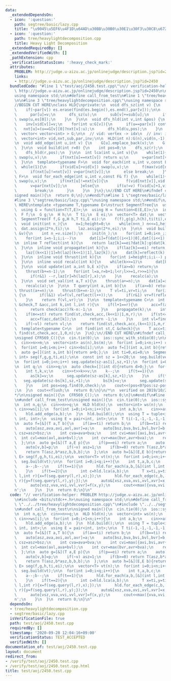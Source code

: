 ```yaml
---
data:
  _extendedDependsOn:
  - icon: ':question:'
    path: segtree/basic/lazy.cpp
    title: "\u9045\u5EF6\u4F1D\u64AD\u30BB\u30B0\u30E1\u30F3\u30C8\u6728"
  - icon: ':question:'
    path: tree/heavylightdecomposition.cpp
    title: Heavy Light Decomposition
  _extendedRequiredBy: []
  _extendedVerifiedWith: []
  _pathExtension: cpp
  _verificationStatusIcon: ':heavy_check_mark:'
  attributes:
    PROBLEM: http://judge.u-aizu.ac.jp/onlinejudge/description.jsp?id=2450
    links:
    - http://judge.u-aizu.ac.jp/onlinejudge/description.jsp?id=2450
  bundledCode: "#line 1 \"test/aoj/2450.test.cpp\"\n// verification-helper: PROBLEM\
    \ http://judge.u-aizu.ac.jp/onlinejudge/description.jsp?id=2450\n\n#include <bits/stdc++.h>\n\
    using namespace std;\n\n#define call_from_test\n#line 1 \"tree/heavylightdecomposition.cpp\"\
    \n\n#line 3 \"tree/heavylightdecomposition.cpp\"\nusing namespace std;\n#endif\n\
    //BEGIN CUT HERE\nclass HLD{\nprivate:\n  void dfs_sz(int v) {\n    auto &es=G[v];\n\
    \    if(~par[v]) es.erase(find(es.begin(),es.end(),par[v]));\n\n    for(int &u:es){\n\
    \      par[u]=v;\n      dfs_sz(u);\n      sub[v]+=sub[u];\n      if(sub[u]>sub[es[0]])\
    \ swap(u,es[0]);\n    }\n  }\n\n  void dfs_hld(int v,int &pos) {\n    vid[v]=pos++;\n\
    \    inv[vid[v]]=v;\n    for(int u:G[v]){\n      if(u==par[v]) continue;\n   \
    \   nxt[u]=(u==G[v][0]?nxt[v]:u);\n      dfs_hld(u,pos);\n    }\n  }\n\npublic:\n\
    \  vector< vector<int> > G;\n\n  // vid: vertex -> idx\n  // inv: idx -> vertex\n\
    \  vector<int> vid,nxt,sub,par,inv;\n\n  HLD(int n):G(n),vid(n,-1),nxt(n),sub(n,1),par(n,-1),inv(n){}\n\
    \n  void add_edge(int u,int v) {\n    G[u].emplace_back(v);\n    G[v].emplace_back(u);\n\
    \  }\n\n  void build(int r=0) {\n    int pos=0;\n    dfs_sz(r);\n    nxt[r]=r;\n\
    \    dfs_hld(r,pos);\n  }\n\n  int lca(int u,int v){\n    while(1){\n      if(vid[u]>vid[v])\
    \ swap(u,v);\n      if(nxt[u]==nxt[v]) return u;\n      v=par[nxt[v]];\n    }\n\
    \  }\n\n  template<typename F>\n  void for_each(int u,int v,const F& f) {\n  \
    \  while(1){\n      if(vid[u]>vid[v]) swap(u,v);\n      f(max(vid[nxt[v]],vid[u]),vid[v]+1);\n\
    \      if(nxt[u]!=nxt[v]) v=par[nxt[v]];\n      else break;\n    }\n  }\n\n  template<typename\
    \ F>\n  void for_each_edge(int u,int v,const F& f) {\n    while(1){\n      if(vid[u]>vid[v])\
    \ swap(u,v);\n      if(nxt[u]!=nxt[v]){\n        f(vid[nxt[v]],vid[v]+1);\n  \
    \      v=par[nxt[v]];\n      }else{\n        if(u!=v) f(vid[u]+1,vid[v]+1);\n\
    \        break;\n      }\n    }\n  }\n};\n//END CUT HERE\n#ifndef call_from_test\n\
    signed main(){\n  return 0;\n};\n#endif\n#line 1 \"segtree/basic/lazy.cpp\"\n\n\
    #line 3 \"segtree/basic/lazy.cpp\"\nusing namespace std;\n#endif\n//BEGIN CUT\
    \ HERE\ntemplate <typename T,typename E>\nstruct SegmentTree{\n  using F = function<T(T,T)>;\n\
    \  using G = function<T(T,E)>;\n  using H = function<E(E,E)>;\n  int n,height;\n\
    \  F f;\n  G g;\n  H h;\n  T ti;\n  E ei;\n  vector<T> dat;\n  vector<E> laz;\n\
    \  SegmentTree(F f,G g,H h,T ti,E ei):\n    f(f),g(g),h(h),ti(ti),ei(ei){}\n\n\
    \  void init(int n_){\n    n=1;height=0;\n    while(n<n_) n<<=1,height++;\n  \
    \  dat.assign(2*n,ti);\n    laz.assign(2*n,ei);\n  }\n\n  void build(const vector<T>\
    \ &v){\n    int n_=v.size();\n    init(n_);\n    for(int i=0;i<n_;i++) dat[n+i]=v[i];\n\
    \    for(int i=n-1;i;i--)\n      dat[i]=f(dat[(i<<1)|0],dat[(i<<1)|1]);\n  }\n\
    \n  inline T reflect(int k){\n    return laz[k]==ei?dat[k]:g(dat[k],laz[k]);\n\
    \  }\n\n  inline void propagate(int k){\n    if(laz[k]==ei) return;\n    laz[(k<<1)|0]=h(laz[(k<<1)|0],laz[k]);\n\
    \    laz[(k<<1)|1]=h(laz[(k<<1)|1],laz[k]);\n    dat[k]=reflect(k);\n    laz[k]=ei;\n\
    \  }\n\n  inline void thrust(int k){\n    for(int i=height;i;i--) propagate(k>>i);\n\
    \  }\n\n  inline void recalc(int k){\n    while(k>>=1)\n      dat[k]=f(reflect((k<<1)|0),reflect((k<<1)|1));\n\
    \  }\n\n  void update(int a,int b,E x){\n    if(a>=b) return;\n    thrust(a+=n);\n\
    \    thrust(b+=n-1);\n    for(int l=a,r=b+1;l<r;l>>=1,r>>=1){\n      if(l&1) laz[l]=h(laz[l],x),l++;\n\
    \      if(r&1) --r,laz[r]=h(laz[r],x);\n    }\n    recalc(a);\n    recalc(b);\n\
    \  }\n\n  void set_val(int a,T x){\n    thrust(a+=n);\n    dat[a]=x;laz[a]=ei;\n\
    \    recalc(a);\n  }\n\n  T query(int a,int b){\n    if(a>=b) return ti;\n   \
    \ thrust(a+=n);\n    thrust(b+=n-1);\n    T vl=ti,vr=ti;\n    for(int l=a,r=b+1;l<r;l>>=1,r>>=1)\
    \ {\n      if(l&1) vl=f(vl,reflect(l++));\n      if(r&1) vr=f(reflect(--r),vr);\n\
    \    }\n    return f(vl,vr);\n  }\n\n  template<typename C>\n  int find(int st,C\
    \ &check,T &acc,int k,int l,int r){\n    if(l+1==r){\n      acc=f(acc,reflect(k));\n\
    \      return check(acc)?k-n:-1;\n    }\n    propagate(k);\n    int m=(l+r)>>1;\n\
    \    if(m<=st) return find(st,check,acc,(k<<1)|1,m,r);\n    if(st<=l&&!check(f(acc,dat[k]))){\n\
    \      acc=f(acc,dat[k]);\n      return -1;\n    }\n    int vl=find(st,check,acc,(k<<1)|0,l,m);\n\
    \    if(~vl) return vl;\n    return find(st,check,acc,(k<<1)|1,m,r);\n  }\n\n\
    \  template<typename C>\n  int find(int st,C &check){\n    T acc=ti;\n    return\
    \ find(st,check,acc,1,0,n);\n  }\n};\n//END CUT HERE\n#ifndef call_from_test\n\
    \nsigned CFR569_C(){\n  cin.tie(0);\n  ios::sync_with_stdio(0);\n\n  int n,m;\n\
    \  cin>>n>>m;\n  vector<int> as(n),bs(m);\n  for(int i=0;i<n;i++) cin>>as[i];\n\
    \  for(int i=0;i<m;i++) cin>>bs[i];\n\n  auto f=[](int a,int b){return max(a,b);};\n\
    \  auto g=[](int a,int b){return a+b;};\n  int ti=0,ei=0;\n  SegmentTree<int,\
    \ int> seg(f,g,g,ti,ei);\n\n  const int sz = 1<<20;\n  seg.build(vector<int>(sz,0));\n\
    \n  for(int i=0;i<n;i++) seg.update(sz-as[i],sz,+1);\n  for(int i=0;i<m;i++) seg.update(sz-bs[i],sz,-1);\n\
    \n  int q;\n  cin>>q;\n  auto check=[](int d){return d>0;};\n  for(int i=0;i<q;i++){\n\
    \    int t,k,v;\n    cin>>t>>k>>v;\n    k--;\n    if(t==1){\n      seg.update(sz-as[k],sz,-1);\n\
    \      as[k]=v;\n      seg.update(sz-as[k],sz,+1);\n    }\n    if(t==2){\n   \
    \   seg.update(sz-bs[k],sz,+1);\n      bs[k]=v;\n      seg.update(sz-bs[k],sz,-1);\n\
    \    }\n    int pos=seg.find(0,check);\n    cout<<(pos<0?pos:sz-pos)<<\"\\n\"\
    ;\n  }\n  cout<<flush;\n  return 0;\n}\n/*\n  verified on 2019/10/28\n  https://codeforces.com/contest/1179/problem/C\n\
    */\n\nsigned main(){\n  CFR569_C();\n  return 0;\n}\n#endif\n#line 9 \"test/aoj/2450.test.cpp\"\
    \n#undef call_from_test\n\nsigned main(){\n  cin.tie(0);\n  ios::sync_with_stdio(0);\n\
    \n  int n,q;\n  cin>>n>>q;\n  HLD hld(n);\n  vector<int> ws(n);\n  for(int i=0;i<n;i++)\
    \ cin>>ws[i];\n  for(int i=0;i+1<n;i++){\n    int a,b;\n    cin>>a>>b;\n    a--;b--;\n\
    \    hld.add_edge(a,b);\n  }\n  hld.build();\n\n  using T = tuple<int, int, int,\
    \ int, int>;\n  using E = pair<int, int>;\n\n  T ti(-1,-1,-1,-1,-1);\n  E ei(-1,-(1e4+10));\n\
    \n  auto f=[&](T a,T b){\n    if(a==ti) return b;\n    if(b==ti) return a;\n\n\
    \    auto[asz,ava,avi,avl,avr]=a;\n    auto[bsz,bva,bvi,bvl,bvr]=b;\n\n    int\
    \ csz=asz+bsz;\n    int cva=ava+bva;\n    int cvi=max({avi,bvi,avr+bvl});\n  \
    \  int cvl=max(avl,ava+bvl);\n    int cvr=max(bvr,avr+bva);\n    return T(csz,cva,cvi,cvl,cvr);\n\
    \  };\n\n  auto g=[&](T a,E p){\n    if(p==ei) return a;\n    auto[asz,ava,avi,avl,avr]=a;\n\
    \    auto[v,b]=p;\n    if(~v) asz=1;\n    if(b>=0) return T(asz,b*asz,b*asz,b*asz,b*asz);\n\
    \    return T(asz,b*asz,b,b,b);\n  };\n\n  auto h=[&](E,E b){return b;};\n  SegmentTree<T,\
    \ E> seg(f,g,h,ti,ei);\n\n  vector<T> vt(n);\n  for(int i=0;i<n;i++) vt[hld.vid[i]]=g(ti,E(i,ws[i]));\n\
    \  seg.build(vt);\n\n  for(int i=0;i<q;i++){\n    int t,a,b,c;\n    cin>>t>>a>>b>>c;\n\
    \    a--;b--;\n    if(t==1){\n      hld.for_each(a,b,[&](int l,int r){seg.update(l,r,E(-1,c));});\n\
    \    }\n    if(t==2){\n      int c=hld.lca(a,b);\n      T x=ti,y=ti;\n      hld.for_each(c,a,[&](int\
    \ l,int r){x=f(seg.query(l,r),x);});\n      hld.for_each_edge(c,b,[&](int l,int\
    \ r){y=f(seg.query(l,r),y);});\n      auto&[xsz,xva,xvi,xvl,xvr]=x;\n      swap(xvl,xvr);\n\
    \      auto[vsz,vva,vvi,vvl,vvr]=f(x,y);\n      cout<<max({vva,vvi,vvl,vvr})<<'\\\
    n';\n    }\n  }\n  return 0;\n}\n"
  code: "// verification-helper: PROBLEM http://judge.u-aizu.ac.jp/onlinejudge/description.jsp?id=2450\n\
    \n#include <bits/stdc++.h>\nusing namespace std;\n\n#define call_from_test\n#include\
    \ \"../../tree/heavylightdecomposition.cpp\"\n#include \"../../segtree/basic/lazy.cpp\"\
    \n#undef call_from_test\n\nsigned main(){\n  cin.tie(0);\n  ios::sync_with_stdio(0);\n\
    \n  int n,q;\n  cin>>n>>q;\n  HLD hld(n);\n  vector<int> ws(n);\n  for(int i=0;i<n;i++)\
    \ cin>>ws[i];\n  for(int i=0;i+1<n;i++){\n    int a,b;\n    cin>>a>>b;\n    a--;b--;\n\
    \    hld.add_edge(a,b);\n  }\n  hld.build();\n\n  using T = tuple<int, int, int,\
    \ int, int>;\n  using E = pair<int, int>;\n\n  T ti(-1,-1,-1,-1,-1);\n  E ei(-1,-(1e4+10));\n\
    \n  auto f=[&](T a,T b){\n    if(a==ti) return b;\n    if(b==ti) return a;\n\n\
    \    auto[asz,ava,avi,avl,avr]=a;\n    auto[bsz,bva,bvi,bvl,bvr]=b;\n\n    int\
    \ csz=asz+bsz;\n    int cva=ava+bva;\n    int cvi=max({avi,bvi,avr+bvl});\n  \
    \  int cvl=max(avl,ava+bvl);\n    int cvr=max(bvr,avr+bva);\n    return T(csz,cva,cvi,cvl,cvr);\n\
    \  };\n\n  auto g=[&](T a,E p){\n    if(p==ei) return a;\n    auto[asz,ava,avi,avl,avr]=a;\n\
    \    auto[v,b]=p;\n    if(~v) asz=1;\n    if(b>=0) return T(asz,b*asz,b*asz,b*asz,b*asz);\n\
    \    return T(asz,b*asz,b,b,b);\n  };\n\n  auto h=[&](E,E b){return b;};\n  SegmentTree<T,\
    \ E> seg(f,g,h,ti,ei);\n\n  vector<T> vt(n);\n  for(int i=0;i<n;i++) vt[hld.vid[i]]=g(ti,E(i,ws[i]));\n\
    \  seg.build(vt);\n\n  for(int i=0;i<q;i++){\n    int t,a,b,c;\n    cin>>t>>a>>b>>c;\n\
    \    a--;b--;\n    if(t==1){\n      hld.for_each(a,b,[&](int l,int r){seg.update(l,r,E(-1,c));});\n\
    \    }\n    if(t==2){\n      int c=hld.lca(a,b);\n      T x=ti,y=ti;\n      hld.for_each(c,a,[&](int\
    \ l,int r){x=f(seg.query(l,r),x);});\n      hld.for_each_edge(c,b,[&](int l,int\
    \ r){y=f(seg.query(l,r),y);});\n      auto&[xsz,xva,xvi,xvl,xvr]=x;\n      swap(xvl,xvr);\n\
    \      auto[vsz,vva,vvi,vvl,vvr]=f(x,y);\n      cout<<max({vva,vvi,vvl,vvr})<<'\\\
    n';\n    }\n  }\n  return 0;\n}\n"
  dependsOn:
  - tree/heavylightdecomposition.cpp
  - segtree/basic/lazy.cpp
  isVerificationFile: true
  path: test/aoj/2450.test.cpp
  requiredBy: []
  timestamp: '2020-09-28 12:04:16+09:00'
  verificationStatus: TEST_ACCEPTED
  verifiedWith: []
documentation_of: test/aoj/2450.test.cpp
layout: document
redirect_from:
- /verify/test/aoj/2450.test.cpp
- /verify/test/aoj/2450.test.cpp.html
title: test/aoj/2450.test.cpp
---
```

